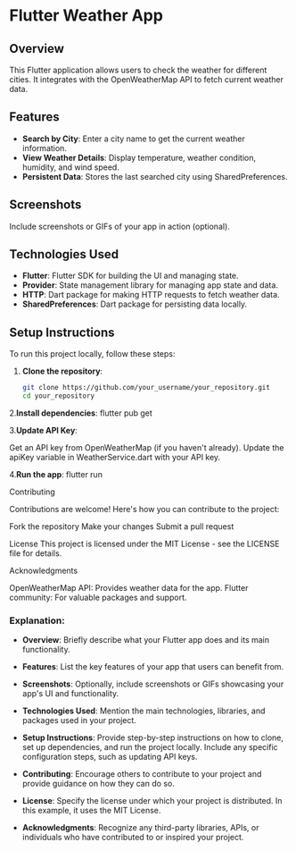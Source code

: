 # Flutter Weather App

## Overview

This Flutter application allows users to check the weather for different cities. It integrates with the OpenWeatherMap API to fetch current weather data.

## Features

- **Search by City**: Enter a city name to get the current weather information.
- **View Weather Details**: Display temperature, weather condition, humidity, and wind speed.
- **Persistent Data**: Stores the last searched city using SharedPreferences.

## Screenshots

Include screenshots or GIFs of your app in action (optional).

## Technologies Used

- **Flutter**: Flutter SDK for building the UI and managing state.
- **Provider**: State management library for managing app state and data.
- **HTTP**: Dart package for making HTTP requests to fetch weather data.
- **SharedPreferences**: Dart package for persisting data locally.

## Setup Instructions

To run this project locally, follow these steps:

1. **Clone the repository**:
   ```bash
   git clone https://github.com/your_username/your_repository.git
   cd your_repository

2.**Install dependencies**:
    flutter pub get

3.**Update API Key**:

Get an API key from OpenWeatherMap (if you haven't already).
Update the apiKey variable in WeatherService.dart with your API key.

4.**Run the app**:
    flutter run

Contributing

Contributions are welcome! Here's how you can contribute to the project:

Fork the repository
Make your changes
Submit a pull request

License
This project is licensed under the MIT License - see the LICENSE file for details.

Acknowledgments

OpenWeatherMap API: Provides weather data for the app.
Flutter community: For valuable packages and support.


### Explanation:

- **Overview**: Briefly describe what your Flutter app does and its main functionality.

- **Features**: List the key features of your app that users can benefit from.

- **Screenshots**: Optionally, include screenshots or GIFs showcasing your app's UI and functionality.

- **Technologies Used**: Mention the main technologies, libraries, and packages used in your project.

- **Setup Instructions**: Provide step-by-step instructions on how to clone, set up dependencies, and run the project locally. Include any specific configuration steps, such as updating API keys.

- **Contributing**: Encourage others to contribute to your project and provide guidance on how they can do so.

- **License**: Specify the license under which your project is distributed. In this example, it uses the MIT License.

- **Acknowledgments**: Recognize any third-party libraries, APIs, or individuals who have contributed to or inspired your project.


